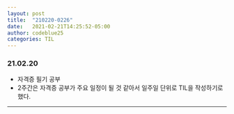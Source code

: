 ```yaml
---
layout: post
title:  "210220-0226"
date:   2021-02-21T14:25:52-05:00
author: codeblue25
categories: TIL
---
```


<h3>21.02.20</h3>

* 자격증 필기 공부
* 2주간은 자격증 공부가 주요 일정이 될 것 같아서 일주일 단위로 TIL을 작성하기로 했다. 

---
